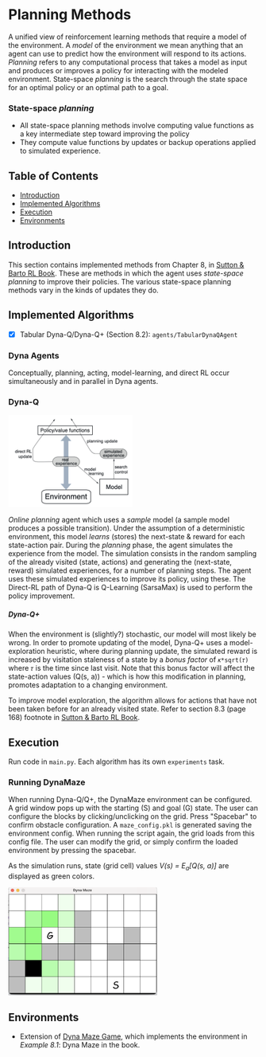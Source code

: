 [Sutton & Barto RL Book]: http://incompleteideas.net/book/RLbook2020.pdf
[Dyna Maze Game]: https://github.com/konantian/Dyna-Maze-Game/tree/master

# Planning Methods
A unified view of reinforcement learning methods that require a model of the environment.
A _model_ of the environment we mean anything that an agent can use to predict how the environment will respond to its actions.
_Planning_ refers to any computational process that takes a model as input and produces or improves a policy for interacting with the modeled environment.
State-space _planning_ is the search through the state space for an optimal policy or an optimal path to a goal.

### State-space _planning_
* All state-space planning methods involve computing value functions as a key intermediate step toward improving the policy 
* They compute value functions by updates or backup operations applied to simulated experience.

## Table of Contents
- [Introduction](#introduction)
- [Implemented Algorithms](#implemented-algorithms)
- [Execution](#execution)
- [Environments](#environments)

## Introduction
This section contains implemented methods from Chapter 8, in [Sutton & Barto RL Book].
These are methods in which the agent uses _state-space planning_ to improve their policies.
The various state-space planning methods vary in the kinds of updates they do.

## Implemented Algorithms
- [x] Tabular Dyna-Q/Dyna-Q+ (Section 8.2): `agents/TabularDynaQAgent`

### Dyna Agents
Conceptually, planning, acting, model-learning, and direct RL occur 
simultaneously and in parallel in Dyna agents.

### Dyna-Q

<img src="images/dyna_agent.png" alt="Grid" width="250"/>

_Online planning_ agent which uses a _sample_ model (a sample model produces a possible transition). 
Under the assumption of a deterministic environment, this model _learns_ 
(stores) the next-state & reward for each state-action pair.
During the _planning_ phase, the agent simulates the experience from the model.
The simulation consists in the random sampling of the already visited (state, actions)
and generating the (next-state, reward) simulated experiences, for a number 
of planning steps. The agent uses these simulated experiences to improve its policy, using these. 
The Direct-RL path of Dyna-Q is Q-Learning (SarsaMax) is used to perform the policy improvement.

##### Dyna-Q+
When the environment is (slightly?) stochastic, our model will most likely be wrong.
In order to promote updating of the model, Dyna-Q+ uses a model-exploration heuristic, 
where during planning update, the simulated  reward is increased by visitation
staleness of a state by a _bonus factor_ of `𝜅*sqrt(𝜏)` where `𝜏` is the 
time since last visit. Note that this bonus  factor will affect the 
state-action values (Q(s, a)) - which is how this modification
in planning, promotes adaptation to a changing environment.

To improve model exploration, the algorithm allows for actions that have 
not been taken before for an already visited state. Refer to section 8.3 
(page 168) footnote in [Sutton & Barto RL Book].


## Execution
Run code in `main.py`. Each algorithm has its own `experiments` task.

### Running DynaMaze
When running Dyna-Q/Q+, the DynaMaze environment can be configured. 
A grid window pops up with the starting (S) and goal (G) state.
The user can configure the blocks by clicking/unclicking on the grid. 
Press "Spacebar" to confirm obstacle configuration. 
A `maze_config.pkl` is generated saving the environment config.
When running the script again, the grid loads from this config file. 
The user can modify the grid, or simply confirm the loaded environment by pressing the spacebar.

As the simulation runs, state (grid cell) values _V(s) = E<sub>a</sub>[Q(s, a)]_ are displayed as green colors.

<img src="images/grid.png" alt="Grid" width="300"/>

## Environments
- Extension of [Dyna Maze Game], which implements the environment in _Example 8.1_: Dyna Maze in the book.
